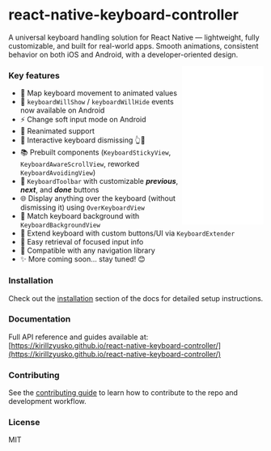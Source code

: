 # react-native-keyboard-controller

A universal keyboard handling solution for React Native — lightweight, fully customizable, and built for real-world apps. Smooth animations, consistent behavior on both iOS and Android, with a developer-oriented design.

<div>
  <img align="right" width="32%" src="./gifs/demo.png?raw=true">
</div>

### Key features

- 🧬 Map keyboard movement to animated values
- 🧪 `keyboardWillShow` / `keyboardWillHide` events now available on Android
- ⚡ Change soft input mode on Android
- 🚀 Reanimated support
- 📱 Interactive keyboard dismissing 👆📱
- 📚 Prebuilt components (`KeyboardStickyView`, `KeyboardAwareScrollView`, reworked `KeyboardAvoidingView`)
- 📐 `KeyboardToolbar` with customizable _**previous**_, _**next**_, and _**done**_ buttons
- 🌐 Display anything over the keyboard (without dismissing it) using `OverKeyboardView`
- 🎨 Match keyboard background with `KeyboardBackgroundView`
- 🧩 Extend keyboard with custom buttons/UI via `KeyboardExtender`
- 📝 Easy retrieval of focused input info
- 🧭 Compatible with any navigation library
- ✨ More coming soon... stay tuned! 😊

### Installation

Check out the [installation](https://kirillzyusko.github.io/react-native-keyboard-controller/docs/installation) section of the docs for detailed setup instructions.

### Documentation

Full API reference and guides available at:  
[https://kirillzyusko.github.io/react-native-keyboard-controller/](https://kirillzyusko.github.io/react-native-keyboard-controller/)

### Contributing

See the [contributing guide](CONTRIBUTING.md) to learn how to contribute to the repo and development workflow.

### License

MIT
